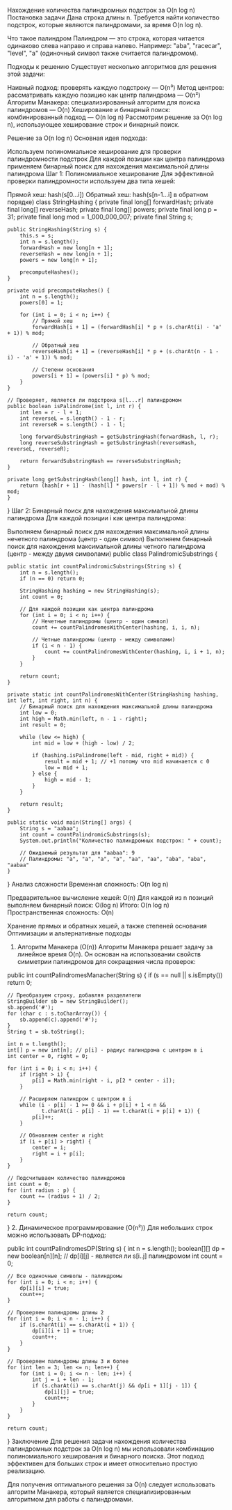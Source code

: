 Нахождение количества палиндромных подстрок за O(n log n)
Постановка задачи
Дана строка длины n. Требуется найти количество подстрок, которые являются палиндромами, за время O(n log n).

Что такое палиндром
Палиндром — это строка, которая читается одинаково слева направо и справа налево. Например: "aba", "racecar", "level", "a" (одиночный символ также считается палиндромом).

Подходы к решению
Существует несколько алгоритмов для решения этой задачи:

Наивный подход: проверять каждую подстроку — O(n³)
Метод центров: рассматривать каждую позицию как центр палиндрома — O(n²)
Алгоритм Манакера: специализированный алгоритм для поиска палиндромов — O(n)
Хеширование и бинарный поиск: комбинированный подход — O(n log n)
Рассмотрим решение за O(n log n), использующее хеширование строк и бинарный поиск.

Решение за O(n log n)
Основная идея подхода:

Используем полиномиальное хеширование для проверки палиндромности подстрок
Для каждой позиции как центра палиндрома применяем бинарный поиск для нахождения максимальной длины палиндрома
Шаг 1: Полиномиальное хеширование
Для эффективной проверки палиндромности используем два типа хешей:

Прямой хеш: hash(s[0...i])
Обратный хеш: hash(s[n-1...i] в обратном порядке)
class StringHashing {
private final long[] forwardHash;
private final long[] reverseHash;
private final long[] powers;
private final long p = 31;
private final long mod = 1_000_000_007;
private final String s;

    public StringHashing(String s) {
        this.s = s;
        int n = s.length();
        forwardHash = new long[n + 1];
        reverseHash = new long[n + 1];
        powers = new long[n + 1];
        
        precomputeHashes();
    }
    
    private void precomputeHashes() {
        int n = s.length();
        powers[0] = 1;
        
        for (int i = 0; i < n; i++) {
            // Прямой хеш
            forwardHash[i + 1] = (forwardHash[i] * p + (s.charAt(i) - 'a' + 1)) % mod;
            
            // Обратный хеш
            reverseHash[i + 1] = (reverseHash[i] * p + (s.charAt(n - 1 - i) - 'a' + 1)) % mod;
            
            // Степени основания
            powers[i + 1] = (powers[i] * p) % mod;
        }
    }
    
    // Проверяет, является ли подстрока s[l...r] палиндромом
    public boolean isPalindrome(int l, int r) {
        int len = r - l + 1;
        int reverseL = s.length() - 1 - r;
        int reverseR = s.length() - 1 - l;
        
        long forwardSubstringHash = getSubstringHash(forwardHash, l, r);
        long reverseSubstringHash = getSubstringHash(reverseHash, reverseL, reverseR);
        
        return forwardSubstringHash == reverseSubstringHash;
    }
    
    private long getSubstringHash(long[] hash, int l, int r) {
        return (hash[r + 1] - (hash[l] * powers[r - l + 1]) % mod + mod) % mod;
    }
}
Шаг 2: Бинарный поиск для нахождения максимальной длины палиндрома
Для каждой позиции i как центра палиндрома:

Выполняем бинарный поиск для нахождения максимальной длины нечетного палиндрома (центр - один символ)
Выполняем бинарный поиск для нахождения максимальной длины четного палиндрома (центр - между двумя символами)
public class PalindromicSubstrings {

    public static int countPalindromicSubstrings(String s) {
        int n = s.length();
        if (n == 0) return 0;
        
        StringHashing hashing = new StringHashing(s);
        int count = 0;
        
        // Для каждой позиции как центра палиндрома
        for (int i = 0; i < n; i++) {
            // Нечетные палиндромы (центр - один символ)
            count += countPalindromesWithCenter(hashing, i, i, n);
            
            // Четные палиндромы (центр - между символами)
            if (i < n - 1) {
                count += countPalindromesWithCenter(hashing, i, i + 1, n);
            }
        }
        
        return count;
    }
    
    private static int countPalindromesWithCenter(StringHashing hashing, int left, int right, int n) {
        // Бинарный поиск для нахождения максимальной длины палиндрома
        int low = 0;
        int high = Math.min(left, n - 1 - right);
        int result = 0;
        
        while (low <= high) {
            int mid = low + (high - low) / 2;
            
            if (hashing.isPalindrome(left - mid, right + mid)) {
                result = mid + 1; // +1 потому что mid начинается с 0
                low = mid + 1;
            } else {
                high = mid - 1;
            }
        }
        
        return result;
    }
    
    public static void main(String[] args) {
        String s = "aabaa";
        int count = countPalindromicSubstrings(s);
        System.out.println("Количество палиндромных подстрок: " + count);
        
        // Ожидаемый результат для "aabaa": 9
        // Палиндромы: "a", "a", "a", "a", "aa", "aa", "aba", "aba", "aabaa"
    }
}
Анализ сложности
Временная сложность: O(n log n)

Предварительное вычисление хешей: O(n)
Для каждой из n позиций выполняем бинарный поиск: O(log n)
Итого: O(n log n)
Пространственная сложность: O(n)

Хранение прямых и обратных хешей, а также степеней основания
Оптимизации и альтернативные подходы
1. Алгоритм Манакера (O(n))
   Алгоритм Манакера решает задачу за линейное время O(n). Он основан на использовании свойств симметрии палиндромов для сокращения числа проверок:

public int countPalindromesManacher(String s) {
if (s == null || s.isEmpty()) return 0;

    // Преобразуем строку, добавляя разделители
    StringBuilder sb = new StringBuilder();
    sb.append('#');
    for (char c : s.toCharArray()) {
        sb.append(c).append('#');
    }
    String t = sb.toString();
    
    int n = t.length();
    int[] p = new int[n]; // p[i] - радиус палиндрома с центром в i
    int center = 0, right = 0;
    
    for (int i = 0; i < n; i++) {
        if (right > i) {
            p[i] = Math.min(right - i, p[2 * center - i]);
        }
        
        // Расширяем палиндром с центром в i
        while (i - p[i] - 1 >= 0 && i + p[i] + 1 < n && 
               t.charAt(i - p[i] - 1) == t.charAt(i + p[i] + 1)) {
            p[i]++;
        }
        
        // Обновляем center и right
        if (i + p[i] > right) {
            center = i;
            right = i + p[i];
        }
    }
    
    // Подсчитываем количество палиндромов
    int count = 0;
    for (int radius : p) {
        count += (radius + 1) / 2;
    }
    
    return count;
}
2. Динамическое программирование (O(n²))
   Для небольших строк можно использовать DP-подход:

public int countPalindromesDP(String s) {
int n = s.length();
boolean[][] dp = new boolean[n][n]; // dp[i][j] - является ли s[i..j] палиндромом
int count = 0;

    // Все одиночные символы - палиндромы
    for (int i = 0; i < n; i++) {
        dp[i][i] = true;
        count++;
    }
    
    // Проверяем палиндромы длины 2
    for (int i = 0; i < n - 1; i++) {
        if (s.charAt(i) == s.charAt(i + 1)) {
            dp[i][i + 1] = true;
            count++;
        }
    }
    
    // Проверяем палиндромы длины 3 и более
    for (int len = 3; len <= n; len++) {
        for (int i = 0; i <= n - len; i++) {
            int j = i + len - 1;
            if (s.charAt(i) == s.charAt(j) && dp[i + 1][j - 1]) {
                dp[i][j] = true;
                count++;
            }
        }
    }
    
    return count;
}
Заключение
Для решения задачи нахождения количества палиндромных подстрок за O(n log n) мы использовали комбинацию полиномиального хеширования и бинарного поиска. Этот подход эффективен для больших строк и имеет относительно простую реализацию.

Для получения оптимального решения за O(n) следует использовать алгоритм Манакера, который является специализированным алгоритмом для работы с палиндромами.